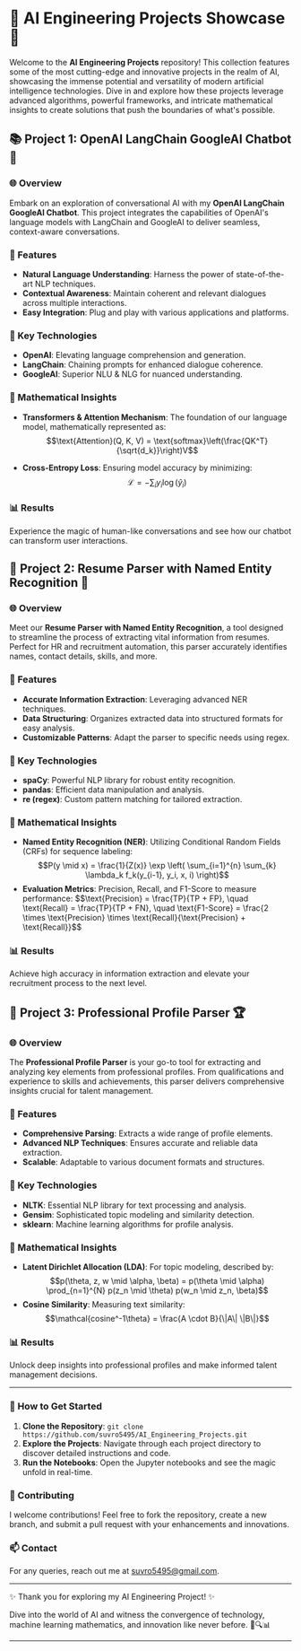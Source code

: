 # 🌟 AI Engineering Projects Showcase 🌟

Welcome to the **AI Engineering Projects** repository! This collection features some of the most cutting-edge and innovative projects in the realm of AI, showcasing the immense potential and versatility of modern artificial intelligence technologies. Dive in and explore how these projects leverage advanced algorithms, powerful frameworks, and intricate mathematical insights to create solutions that push the boundaries of what's possible.

## 📚 Project 1: OpenAI LangChain GoogleAI Chatbot 🤖

### 🌐 Overview
Embark on an exploration of conversational AI with my **OpenAI LangChain GoogleAI Chatbot**. This project integrates the capabilities of OpenAI's language models with LangChain and GoogleAI to deliver seamless, context-aware conversations.

### 🚀 Features
- **Natural Language Understanding**: Harness the power of state-of-the-art NLP techniques.
- **Contextual Awareness**: Maintain coherent and relevant dialogues across multiple interactions.
- **Easy Integration**: Plug and play with various applications and platforms.

### 🔧 Key Technologies
- **OpenAI**: Elevating language comprehension and generation.
- **LangChain**: Chaining prompts for enhanced dialogue coherence.
- **GoogleAI**: Superior NLU & NLG for nuanced understanding.

### 🧠 Mathematical Insights
- **Transformers & Attention Mechanism**: The foundation of our language model, mathematically represented as:
  $$\text{Attention}(Q, K, V) = \text{softmax}\left(\frac{QK^T}{\sqrt{d_k}}\right)V$$
  
- **Cross-Entropy Loss**: Ensuring model accuracy by minimizing:
  $$\mathcal{L} = -\sum_{i} y_i \log(\hat{y}_i)$$

### 📊 Results
Experience the magic of human-like conversations and see how our chatbot can transform user interactions.

## 📄 Project 2: Resume Parser with Named Entity Recognition 📑

### 🌐 Overview
Meet our **Resume Parser with Named Entity Recognition**, a tool designed to streamline the process of extracting vital information from resumes. Perfect for HR and recruitment automation, this parser accurately identifies names, contact details, skills, and more.

### 🚀 Features
- **Accurate Information Extraction**: Leveraging advanced NER techniques.
- **Data Structuring**: Organizes extracted data into structured formats for easy analysis.
- **Customizable Patterns**: Adapt the parser to specific needs using regex.

### 🔧 Key Technologies
- **spaCy**: Powerful NLP library for robust entity recognition.
- **pandas**: Efficient data manipulation and analysis.
- **re (regex)**: Custom pattern matching for tailored extraction.

### 🧠 Mathematical Insights
- **Named Entity Recognition (NER)**: Utilizing Conditional Random Fields (CRFs) for sequence labeling:
  $$P(y \mid x) = \frac{1}{Z(x)} \exp \left( \sum_{i=1}^{n} \sum_{k} \lambda_k f_k(y_{i-1}, y_i, x, i) \right)$$
- **Evaluation Metrics**: Precision, Recall, and F1-Score to measure performance:
  $$\text{Precision} = \frac{TP}{TP + FP}, \quad \text{Recall} = \frac{TP}{TP + FN}, \quad \text{F1-Score} = \frac{2 \times \text{Precision} \times \text{Recall}{\text{Precision} + \text{Recall}}$$

### 📊 Results
Achieve high accuracy in information extraction and elevate your recruitment process to the next level.

## 📝 Project 3: Professional Profile Parser 🏆

### 🌐 Overview
The **Professional Profile Parser** is your go-to tool for extracting and analyzing key elements from professional profiles. From qualifications and experience to skills and achievements, this parser delivers comprehensive insights crucial for talent management.

### 🚀 Features
- **Comprehensive Parsing**: Extracts a wide range of profile elements.
- **Advanced NLP Techniques**: Ensures accurate and reliable data extraction.
- **Scalable**: Adaptable to various document formats and structures.

### 🔧 Key Technologies
- **NLTK**: Essential NLP library for text processing and analysis.
- **Gensim**: Sophisticated topic modeling and similarity detection.
- **sklearn**: Machine learning algorithms for profile analysis.

### 🧠 Mathematical Insights
- **Latent Dirichlet Allocation (LDA)**: For topic modeling, described by:
  $$p(\theta, z, w \mid \alpha, \beta) = p(\theta \mid \alpha) \prod_{n=1}^{N} p(z_n \mid \theta) p(w_n \mid z_n, \beta)$$
- **Cosine Similarity**: Measuring text similarity:
  $$\mathcal{cosine^-1\theta} = \frac{A \cdot B}{\|A\| \|B\|}$$

### 📊 Results
Unlock deep insights into professional profiles and make informed talent management decisions.

---

### 🚀 How to Get Started
1. **Clone the Repository**: `git clone https://github.com/suvro5495/AI_Engineering_Projects.git`
2. **Explore the Projects**: Navigate through each project directory to discover detailed instructions and code.
3. **Run the Notebooks**: Open the Jupyter notebooks and see the magic unfold in real-time.

### 🌟 Contributing
I welcome contributions! Feel free to fork the repository, create a new branch, and submit a pull request with your enhancements and innovations.

### 📫 Contact
For any queries, reach out me at [suvro5495@gmail.com](suvro5495@gmail.com).

---

✨ Thank you for exploring my AI Engineering Project! ✨

Dive into the world of AI and witness the convergence of technology, machine learning mathematics, and innovation like never before. 🚀🔍📊

---
